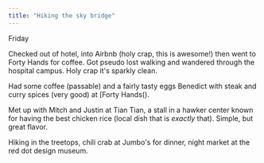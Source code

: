 ```yaml
---
title: "Hiking the sky bridge"
---
```


Friday

Checked out of hotel, into Airbnb (holy crap, this is awesome!) then went to Forty Hands for coffee. Got pseudo lost walking and wandered through the hospital campus. Holy crap it's sparkly clean.

Had some coffee (passable) and a fairly tasty eggs Benedict with steak and curry spices (very good) at [Forty Hands().

Met up with Mitch and Justin at Tian Tian, a stall in a hawker center known for having the best chicken rice (local dish that is *exactly* that). Simple, but great flavor.

Hiking in the treetops, chili crab at Jumbo's for dinner, night market at the red dot design museum.
